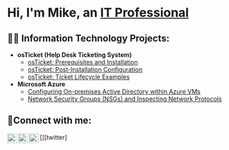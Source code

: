 <h1>Hi, I'm Mike, an <a href=https://www.linkedin.com/in/michael-castillo-652a3614a/>IT Professional</a></h1>

<h2>👨‍💻 Information Technology Projects:</h2>

- <b>osTicket (Help Desk Ticketing System)</b>
  - [osTicket: Prerequisites and Installation](https://github.com/mike305miami/osticket-prereqs)
  - [osTicket: Post-Installation Configuration](https://github.com/mike305miami/post-install-config)
  - [osTicket: Ticket Lifecycle Examples](https://github.com/mike305miami/ticket-lifecycle)
- <b>Microsoft Azure</b>
  - [Configuring On-premises Active Directory within Azure VMs](https://github.com/mike305miami/configure-ad)
  - [Network Security Groups (NSGs) and Inspecting Network Protocols](https://github.com/mike305miami/azure-network-protocols)

<h2>🤳Connect with me:</h2>

[<img align="left" alt="Josh | Twitter" width="22px" src="https://cdn.jsdelivr.net/npm/simple-icons@v3/icons/twitter.svg" />][twitter]
[<img align="left" alt="Josh | LinkedIn" width="22px" src="https://cdn.jsdelivr.net/npm/simple-icons@v3/icons/linkedin.svg" />][linkedin]
[<img align="left" alt="Josh | Instagram" width="22px" src="https://cdn.jsdelivr.net/npm/simple-icons@v3/icons/instagram.svg" />][instagram]

[instagram]: https://www.instagram.com/sr5_mike305
[linkedin]: https://linkedin.com/michael-castillo-652a3614a
